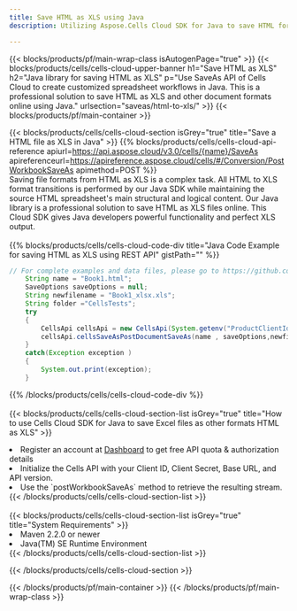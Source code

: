 ```yaml
---
title: Save HTML as XLS using Java 
description: Utilizing Aspose.Cells Cloud SDK for Java to save HTML format file as XLS format file. 

---
```



{{< blocks/products/pf/main-wrap-class isAutogenPage="true" >}}
{{< blocks/products/cells/cells-cloud-upper-banner h1="Save HTML as XLS" h2="Java library for saving HTML as XLS" p="Use SaveAs API of Cells Cloud to create customized spreadsheet workflows in Java. This is a professional solution to save HTML as XLS and other document formats online using Java." urlsection="saveas/html-to-xls/" >}}
{{< blocks/products/pf/main-container >}}

{{< blocks/products/cells/cells-cloud-section isGrey="true"  title="Save a HTML file as XLS in Java" >}}
{{% blocks/products/cells/cells-cloud-api-reference  apiurl=https://api.aspose.cloud/v3.0/cells/{name}/SaveAs  apireferenceurl=https://apireference.aspose.cloud/cells/#/Conversion/PostWorkbookSaveAs  apimethod=POST %}}
<br/>
Saving file formats from HTML as XLS is a complex task. All HTML to XLS format transitions is performed by our Java SDK while maintaining the source HTML spreadsheet's main structural and logical content. Our Java library is a professional solution to save HTML as XLS files online. This Cloud SDK gives Java developers powerful functionality and perfect XLS output.
<br/>
<br/>
{{% blocks/products/cells/cells-cloud-code-div title="Java Code Example for saving HTML as XLS using REST API" gistPath="" %}}
  
```java
// For complete examples and data files, please go to https://github.com/aspose-cells-cloud/aspose-cells-cloud-java/
    String name = "Book1.html";
    SaveOptions saveOptions = null;
    String newfilename = "Book1_xlsx.xls";
    String folder ="CellsTests";
    try 
    {
        CellsApi cellsApi = new CellsApi(System.getenv("ProductClientId"), System.getenv("ProductClientSecret"));
        cellsApi.cellsSaveAsPostDocumentSaveAs(name , saveOptions,newfilename,false,false,folder,null,null,null,true);                       
    }
    catch(Exception exception )
    {
        System.out.print(exception);
    }
```
  
{{% /blocks/products/cells/cells-cloud-code-div  %}}
<br/>
<br/>
{{< blocks/products/cells/cells-cloud-section-list isGrey="true"  title="How to use Cells Cloud SDK for Java to save Excel files as other formats HTML as XLS" >}}
<li>Register an account at <a href="https://dashboard.aspose.cloud/">Dashboard</a> to get free API quota & authorization details</li>
<li>Initialize the Cells API with your Client ID, Client Secret, Base URL, and API version.</li>
<li>Use the `postWorkbookSaveAs` method to retrieve the resulting stream.</li>
{{< /blocks/products/cells/cells-cloud-section-list >}}
<br/>
<br/>
{{< blocks/products/cells/cells-cloud-section-list isGrey="true"  title="System Requirements" >}}
<li>Maven 2.2.0 or newer</li>
<li>Java(TM) SE Runtime Environment</li>
{{< /blocks/products/cells/cells-cloud-section-list >}}

{{< /blocks/products/cells/cells-cloud-section >}}

{{< /blocks/products/pf/main-container >}}
{{< /blocks/products/pf/main-wrap-class >}}
